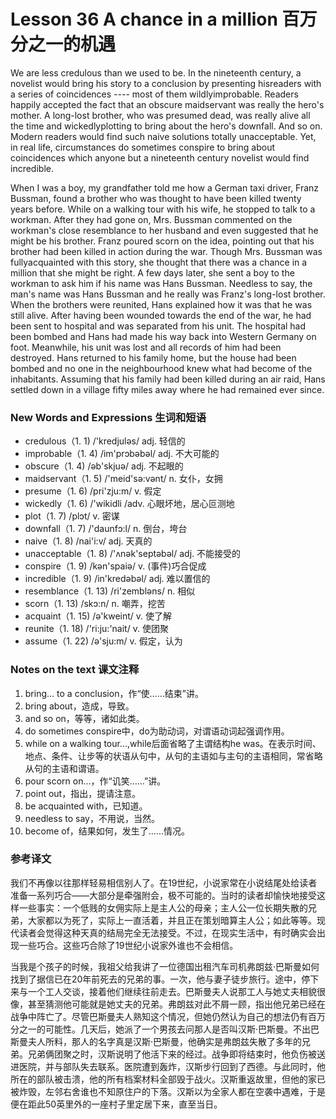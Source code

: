 # Lesson 36 A chance in a million 百万分之一的机遇
We are less credulous than we used to be. In the nineteenth century, a novelist would bring his story to a conclusion by presenting hisreaders with a series of coincidences ---- most of them wildlyimprobable. Readers happily accepted the fact that an obscure maidservant was really the hero's mother. A long-lost brother, who was presumed dead, was really alive all the time and wickedlyplotting to bring about the hero's downfall. And so on. Modern readers would find such naive solutions totally unacceptable. Yet, in real life, circumstances do sometimes conspire to bring about coincidences which anyone but a nineteenth century novelist would find incredible.

When I was a boy, my grandfather told me how a German taxi driver, Franz Bussman, found a brother who was thought to have been killed twenty years before. While on a walking tour with his wife, he stopped to talk to a workman. After they had gone on, Mrs. Bussman commented on the workman's close resemblance to her husband and even suggested that he might be his brother. Franz poured scorn on the idea, pointing out that his brother had been killed in action during the war. Though Mrs. Bussman was fullyacquainted with this story, she thought that there was a chance in a million that she might be right. A few days later, she sent a boy to the workman to ask him if his name was Hans Bussman. Needless to say, the man's name was Hans Bussman and he really was Franz's long-lost brother. When the brothers were reunited, Hans explained how it was that he was still alive. After having been wounded towards the end of the war, he had been sent to hospital and was separated from his unit. The hospital had been bombed and Hans had made his way back into Western Germany on foot. Meanwhile, his unit was lost and all records of him had been destroyed. Hans returned to his family home, but the house had been bombed and no one in the neighbourhood knew what had become of the inhabitants. Assuming that his family had been killed during an air raid, Hans settled down in a village fifty miles away where he had remained ever since.

### New Words and Expressions 生词和短语

* credulous（1. 1) /'kredjuləs/ adj. 轻信的
* improbable（1. 4) /im'prɔbəbəl/ adj. 不大可能的
* obscure（1. 4) /əb'skjuə/ adj. 不起眼的
* maidservant（1. 5) /'meid'sə:vənt/ n. 女仆，女拥
* presume（1. 6) /pri'zju:m/ v. 假定
* wickedly（1. 6) /'wikidli /adv. 心眼坏地，居心叵测地
* plot（1. 7) /plɔt/ v. 密谋
* downfall（1. 7) /'daunfɔ:l/ n. 倒台，垮台
* naive（1. 8) /nai'i:v/ adj. 天真的
* unacceptable（1. 8) /'ʌnək'septəbəl/ adj. 不能接受的
* conspire（1. 9) /kən'spaiə/ v. (事件)巧合促成
* incredible（1. 9) /in'kredəbəl/ adj. 难以置信的
* resemblance（1. 13) /ri'zembləns/ n. 相似
* scorn（1. 13) /skɔ:n/ n. 嘲弄，挖苦
* acquaint（1. 15) /ə'kweint/ v. 使了解
* reunite（1. 18) /'ri:ju:'nait/ v. 使团聚
* assume（1. 22) /ə'sju:m/ v. 假定，认为

### Notes on the text 课文注释

1. bring… to a conclusion，作“使……结束”讲。
2. bring about，造成，导致。
3. and so on，等等，诸如此类。
4. do sometimes conspire中，do为助动词，对谓语动词起强调作用。
5. while on a walking tour…,while后面省略了主谓结构he was。在表示时间、地点、条件、让步等的状语从句中，从句的主语如与主句的主语相同，常省略从句的主语和谓语。
6. pour scorn on…，作“讥笑……”讲。
7. point out，指出，提请注意。
8. be acquainted with，已知道。
9. needless to say，不用说，当然。
10. become of，结果如何，发生了……情况。

### 参考译文

我们不再像以往那样轻易相信别人了。在19世纪，小说家常在小说结尾处给读者准备一系列巧合——大部分是牵强附会，极不可能的。当时的读者却愉快地接受这样一些事实：一个低贱的女佣实际上是主人公的母亲；主人公一位长期失散的兄弟，大家都以为死了，实际上一直活着，并且正在策划暗算主人公；如此等等。现代读者会觉得这种天真的结局完全无法接受。不过，在现实生活中，有时确实会出现一些巧合。这些巧合除了19世纪小说家外谁也不会相信。

当我是个孩子的时候，我祖父给我讲了一位德国出租汽车司机弗朗兹·巴斯曼如何找到了据信已在20年前死去的兄弟的事。一次，他与妻子徒步旅行。途中，停下来与一个工人交谈，接着他们继续往前走去。巴斯曼夫人说那工人与她丈夫相貌很像，甚至猜测他可能就是她丈夫的兄弟。弗朗兹对此不屑一顾，指出他兄弟已经在战争中阵亡了。尽管巴斯曼夫人熟知这个情况，但她仍然认为自己的想法仍有百万分之一的可能性。几天后，她派了一个男孩去问那人是否叫汉斯·巴斯曼。不出巴斯曼夫人所料，那人的名字真是汉斯·巴斯曼，他确实是弗朗兹失散了多年的兄弟。兄弟俩团聚之时，汉斯说明了他活下来的经过。战争即将结束时，他负伤被送进医院，并与部队失去联系。医院遭到轰炸，汉斯步行回到了西德。与此同时，他所在的部队被击溃，他的所有档案材料全部毁于战火。汉斯重返故里，但他的家已被炸毁，左邻右舍谁也不知原住户的下落。汉斯以为全家人都在空袭中遇难，于是便在距此50英里外的一座村子里定居下来，直至当日。

